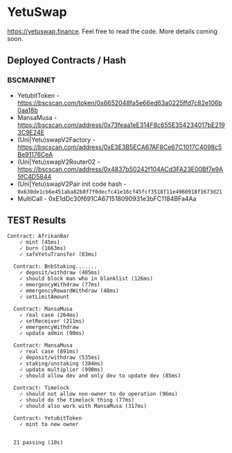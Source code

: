 # YetuSwap

https://yetuswap.finance. Feel free to read the code. More details coming soon.

## Deployed Contracts / Hash

### BSCMAINNET

- YetubitToken - https://bscscan.com/token/0x6652048fa5e66ed63a0225ffd7c82e106b0aa18b
- MansaMusa - https://bscscan.com/address/0x73feaa1eE314F8c655E354234017bE2193C9E24E
- (Uni|Yetu)swapV2Factory - https://bscscan.com/address/0xE3E3B5ECA67AF8Ce67C1017C4098c5Be91176CeA
- (Uni|Yetu)swapV2Router02 - https://bscscan.com/address/0x4837b50242f104ACd3FA23E00Bf7e9A5fC4D5844
- (Uni|Yetu)swapV2Pair init code hash - `0x630de1cb6e451aba82b8f7f0decfc41e16cf45fcf3518f11e4960918f1673d21`
- MultiCall - 0xE1dDc30f691CA671518090931e3bFC1184BFa4Aa

## TEST Results

```
Contract: AfrikanBar
    ✓ mint (45ms)
    ✓ burn (1663ms)
    ✓ safeYetuTransfer (83ms)

  Contract: BnbStaking.......
    ✓ deposit/withdraw (405ms)
    ✓ should block man who in blanklist (126ms)
    ✓ emergencyWithdraw (77ms)
    ✓ emergencyRewardWithdraw (48ms)
    ✓ setLimitAmount

  Contract: MansaMusa
    ✓ real case (264ms)
    ✓ setReceiver (211ms)
    ✓ emergencyWithdraw
    ✓ update admin (90ms)

  Contract: MansaMusa
    ✓ real case (891ms)
    ✓ deposit/withdraw (535ms)
    ✓ staking/unstaking (384ms)
    ✓ update multiplier (990ms)
    ✓ should allow dev and only dev to update dev (85ms)

  Contract: Timelock
    ✓ should not allow non-owner to do operation (96ms)
    ✓ should do the timelock thing (77ms)
    ✓ should also work with MansaMusa (317ms)

  Contract: YetubitToken
    ✓ mint to new owner


  21 passing (10s)
```
